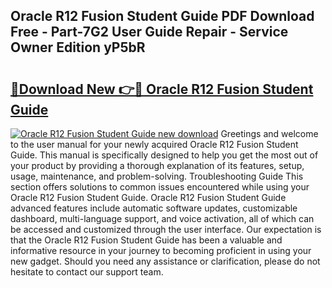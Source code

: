 ## Oracle R12 Fusion Student Guide PDF Download Free - Part-7G2 User Guide Repair - Service Owner Edition yP5bR

# <h2><a href="http://bc6691.oget.top/?id=Oracle+R12+Fusion+Student+Guide">🔗Download New 👉🔴 Oracle R12 Fusion Student Guide</a></h2>

[![Oracle R12 Fusion Student Guide new download](https://i.imgur.com/5g1atiW.png)](http://bc6691.oget.top/?id=Oracle+R12+Fusion+Student+Guide)
Greetings and welcome to the user manual for your newly acquired Oracle R12 Fusion Student Guide. This manual is specifically designed to help you get the most out of your product by providing a thorough explanation of its features, setup, usage, maintenance, and problem-solving. Troubleshooting Guide This section offers solutions to common issues encountered while using your Oracle R12 Fusion Student Guide. Oracle R12 Fusion Student Guide advanced features include automatic software updates, customizable dashboard, multi-language support, and voice activation, all of which can be accessed and customized through the user interface. Our expectation is that the Oracle R12 Fusion Student Guide has been a valuable and informative resource in your journey to becoming proficient in using your new gadget. Should you need any assistance or clarification, please do not hesitate to contact our support team.

